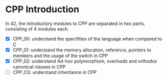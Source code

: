 # CPP Introduction

In 42, the introductory modules to CPP are separated in two parts, consisting of 4 modules each.
- [x] CPP_00: understand the specifities of the language when compared to C
- [x] CPP_01: understand the memory allocation, reference, pointers to members and the usage of the switch in CPP
- [x] CPP_02: understand Ad-hoc polymorphism, overloads and orthodox canonical classes in CPP
- [ ] CPP_O3: understand inheritance in CPP
